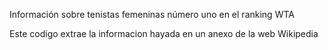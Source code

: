 Información sobre tenistas femeninas número uno en el ranking WTA


Este codigo extrae la informacion hayada en un anexo de la web Wikipedia 

